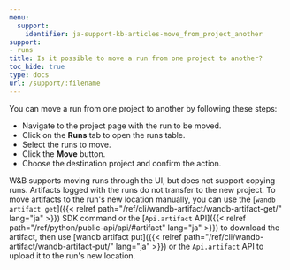 ```yaml
---
menu:
  support:
    identifier: ja-support-kb-articles-move_from_project_another
support:
- runs
title: Is it possible to move a run from one project to another?
toc_hide: true
type: docs
url: /support/:filename
---
```


You can move a run from one project to another by following these steps:

- Navigate to the project page with the run to be moved.
- Click on the **Runs** tab to open the runs table.
- Select the runs to move.
- Click the **Move** button.
- Choose the destination project and confirm the action.

W&B supports moving runs through the UI, but does not support copying runs. Artifacts logged with the runs do not transfer to the new project. To move artifacts to the run's new location manually, you can use the [`wandb artifact get`]({{< relref path="/ref/cli/wandb-artifact/wandb-artifact-get/" lang="ja" >}}) SDK command or the [`Api.artifact` API]({{< relref path="/ref/python/public-api/api/#artifact" lang="ja" >}}) to download the artifact, then use [wandb artifact put]({{< relref path="/ref/cli/wandb-artifact/wandb-artifact-put/" lang="ja" >}}) or the `Api.artifact` API to upload it to the run's new location.